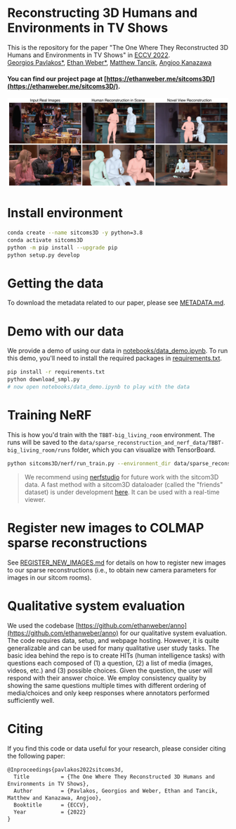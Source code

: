 # Reconstructing 3D Humans and Environments in TV Shows

This is the repository for the paper "The One Where They Reconstructed 3D Humans and Environments in TV Shows" in [ECCV 2022](https://eccv2022.ecva.net/).  
[Georgios Pavlakos\*](https://geopavlakos.github.io/), [Ethan Weber\*](https://ethanweber.me/), [Matthew Tancik](https://www.matthewtancik.com/), [Angjoo Kanazawa](https://people.eecs.berkeley.edu/~kanazawa/)

#### You can find our project page at [https://ethanweber.me/sitcoms3D/](https://ethanweber.me/sitcoms3D/).

![Demo results of our approach](media/teaser@4x.png)

# Install environment

```bash
conda create --name sitcoms3D -y python=3.8
conda activate sitcoms3D
python -m pip install --upgrade pip
python setup.py develop
```

# Getting the data

To download the metadata related to our paper, please see [METADATA.md](METADATA.md).

# Demo with our data

We provide a demo of using our data in [notebooks/data_demo.ipynb](notebooks/data_demo.ipynb). To run this demo, you'll need to install the required packages in [requirements.txt](requirements.txt).

```bash
pip install -r requirements.txt
python download_smpl.py
# now open notebooks/data_demo.ipynb to play with the data
```

# Training NeRF

This is how you'd train with the `TBBT-big_living_room` environment. The runs will be saved to the `data/sparse_reconstruction_and_nerf_data/TBBT-big_living_room/runs` folder, which you can visualize with TensorBoard.

```bash
python sitcoms3D/nerf/run_train.py --environment_dir data/sparse_reconstruction_and_nerf_data/TBBT-big_living_room
```

> We recommend using [nerfstudio](https://docs.nerf.studio/en/latest/index.html) for future work with the sitcom3D data. A fast method with a sitcom3D dataloader (called the "friends" dataset) is under development [here](https://docs.nerf.studio/en/latest/nerfology/methods/semantic_nerfw.html). It can be used with a real-time viewer.

# Register new images to COLMAP sparse reconstructions

See [REGISTER_NEW_IMAGES.md](REGISTER_NEW_IMAGES.md) for details on how to register new images to our sparse reconstructions (i.e., to obtain new camera parameters for images in our sitcom rooms).

# Qualitative system evaluation

We used the codebase [https://github.com/ethanweber/anno](https://github.com/ethanweber/anno) for our qualitative system evaluation. The code requires data, setup, and webpage hosting. However, it is quite generalizable and can be used for many qualitative user study tasks. The basic idea behind the repo is to create HITs (human intelligence tasks) with questions each composed of (1) a question, (2) a list of media (images, videos, etc.) and (3) possible choices. Given the question, the user will respond with their answer choice. We employ consistency quality by showing the same questions multiple times with different ordering of media/choices and only keep responses where annotators performed sufficiently well.

# Citing

If you find this code or data useful for your research, please consider citing the following paper:

    @Inproceedings{pavlakos2022sitcoms3d,
      Title          = {The One Where They Reconstructed 3D Humans and Environments in TV Shows},
      Author         = {Pavlakos, Georgios and Weber, Ethan and Tancik, Matthew and Kanazawa, Angjoo},
      Booktitle      = {ECCV},
      Year           = {2022}
    }
